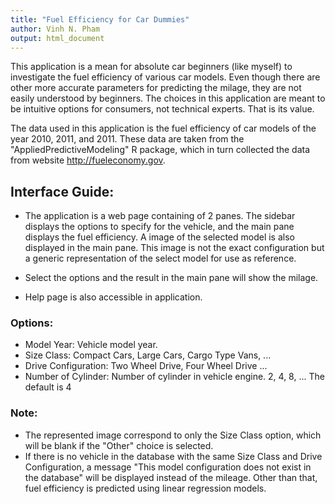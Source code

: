 ```yaml
---
title: "Fuel Efficiency for Car Dummies"
author: Vinh N. Pham
output: html_document
---
```


This application is a mean for absolute car beginners (like myself) to investigate the fuel efficiency of various car models.  Even though there are other more accurate parameters for predicting the milage, they are not easily understood by beginners.  The choices in this application are meant to be intuitive options for consumers, not technical experts.  That is its value.

The data used in this application is the fuel efficiency of car models of the year 2010, 2011, and 2011.  These data are taken from the "AppliedPredictiveModeling" R package, which in turn collected the data from website http://fueleconomy.gov.

Interface Guide:
---------------------------
- The application is a web page containing of 2 panes.  The sidebar displays the options to specify for the vehicle, and the main pane displays the fuel efficiency.  A image of the selected model is also displayed in the main pane.  This image is not the exact configuration but a generic representation of the select model for use as reference.

- Select the options and the result in the main pane will show the milage.

- Help page is also accessible in application.

### Options:

- Model Year: Vehicle model year.
- Size Class: Compact Cars, Large Cars, Cargo Type Vans, ...
- Drive Configuration: Two Wheel Drive, Four Wheel Drive ...
- Number of Cylinder: Number of cylinder in vehicle engine.  2, 4, 8, ...  The default is 4

### Note:
- The represented image correspond to only the Size Class option, which will be blank if the "Other" choice is selected.
- If there is no vehicle in the database with the same Size Class and Drive Configuration, a message "This model configuration does not exist in the database" will be displayed instead of the mileage.  Other than that, fuel efficiency is predicted using linear regression models.
